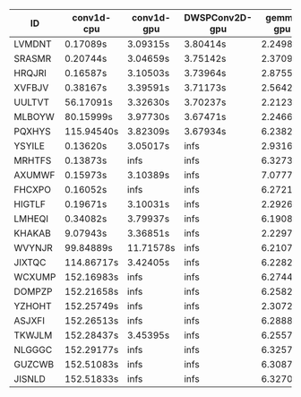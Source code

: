 |ID|conv1d-cpu|conv1d-gpu|DWSPConv2D-gpu|gemm-gpu|avg|
|-|-|-|-|-|-|
|LVMDNT|0.17089s|3.09315s|3.80414s|2.24987s|2.32951s|
|SRASMR|0.20744s|3.04659s|3.75142s|2.37092s|2.34409s|
|HRQJRI|0.16587s|3.10503s|3.73964s|2.87558s|2.47153s|
|XVFBJV|0.38167s|3.39591s|3.71173s|2.56428s|2.51340s|
|UULTVT|56.17091s|3.32630s|3.70237s|2.21233s|16.35298s|
|MLBOYW|80.15999s|3.97730s|3.67471s|2.24668s|22.51467s|
|PQXHYS|115.94540s|3.82309s|3.67934s|6.23829s|32.42153s|
|YSYILE|0.13620s|3.05017s|infs|2.93161s|infs|
|MRHTFS|0.13873s|infs|infs|6.32736s|infs|
|AXUMWF|0.15973s|3.10389s|infs|7.07773s|infs|
|FHCXPO|0.16052s|infs|infs|6.27215s|infs|
|HIGTLF|0.19671s|3.10031s|infs|2.29262s|infs|
|LMHEQI|0.34082s|3.79937s|infs|6.19083s|infs|
|KHAKAB|9.07943s|3.36851s|infs|2.22973s|infs|
|WVYNJR|99.84889s|11.71578s|infs|6.21070s|infs|
|JIXTQC|114.86717s|3.42405s|infs|6.22825s|infs|
|WCXUMP|152.16983s|infs|infs|6.27442s|infs|
|DOMPZP|152.21658s|infs|infs|6.25820s|infs|
|YZHOHT|152.25749s|infs|infs|2.30726s|infs|
|ASJXFI|152.26513s|infs|infs|6.28885s|infs|
|TKWJLM|152.28437s|3.45395s|infs|6.25570s|infs|
|NLGGGC|152.29177s|infs|infs|6.32575s|infs|
|GUZCWB|152.51083s|infs|infs|6.30879s|infs|
|JISNLD|152.51833s|infs|infs|6.32709s|infs|
